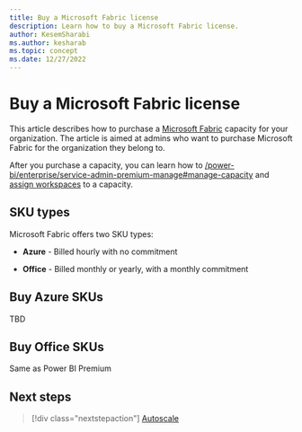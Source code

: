 ```yaml
---
title: Buy a Microsoft Fabric license
description: Learn how to buy a Microsoft Fabric license.
author: KesemSharabi
ms.author: kesharab
ms.topic: concept
ms.date: 12/27/2022
---
```


# Buy a Microsoft Fabric license

This article describes how to purchase a [Microsoft Fabric](tbd) capacity for your organization. The article is aimed at admins who want to purchase Microsoft Fabric for the organization they belong to.

After you purchase a capacity, you can learn how to [/power-bi/enterprise/service-admin-premium-manage#manage-capacity](service-admin-premium-manage.md#manage-capacity) and [assign workspaces](/power-bi/enterprise/service-admin-premium-manage#assign-a-workspace-to-a-capacity) to a capacity.

## SKU types

Microsoft Fabric offers two SKU types:

* **Azure** - Billed hourly with no commitment

* **Office** - Billed monthly or yearly, with a monthly commitment

## Buy Azure SKUs

TBD

## Buy Office SKUs

Same as Power BI Premium

## Next steps

>[!div class="nextstepaction"]
>[Autoscale](autoscale.md)
